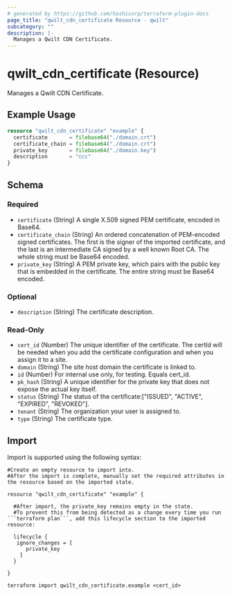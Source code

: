 ```yaml
---
# generated by https://github.com/hashicorp/terraform-plugin-docs
page_title: "qwilt_cdn_certificate Resource - qwilt"
subcategory: ""
description: |-
  Manages a Qwilt CDN Certificate.
---
```


# qwilt_cdn_certificate (Resource)

Manages a Qwilt CDN Certificate.

## Example Usage

```terraform
resource "qwilt_cdn_certificate" "example" {
  certificate       = filebase64("./domain.crt")
  certificate_chain = filebase64("./domain.crt")
  private_key       = filebase64("./domain.key")
  description       = "ccc"
}
```

<!-- schema generated by tfplugindocs -->
## Schema

### Required

- `certificate` (String) A single X.509 signed PEM certificate, encoded in Base64.
- `certificate_chain` (String) An ordered concatenation of PEM-encoded signed certificates. The first is the signer of the imported certificate, and the last is an intermediate CA signed by a well known Root CA. The whole string must be Base64 encoded.
- `private_key` (String) A PEM private key, which pairs with the public key that is embedded in the certificate. The entire string must be Base64 encoded.

### Optional

- `description` (String) The certificate description.

### Read-Only

- `cert_id` (Number) The unique identifier of the certificate. The certId will be needed when you add the certificate configuration and when you assign it to a site.
- `domain` (String) The site host domain the certificate is linked to.
- `id` (Number) For internal use only, for testing. Equals cert_id.
- `pk_hash` (String) A unique identifier for the private key that does not expose the actual key itself.
- `status` (String) The status of the certificate:["ISSUED",
          "ACTIVE",
          "EXPIRED",
          "REVOKED"].
- `tenant` (String) The organization your user is assigned to.
- `type` (String) The certificate type.

## Import

Import is supported using the following syntax:

```shell
#Create an empty resource to import into.
#After the import is complete, manually set the required attributes in the resource based on the imported state.

resource "qwilt_cdn_certificate" "example" {

  #After import, the private_key remains empty in the state.
  #To prevent this from being detected as a change every time you run ```terraform plan```, add this lifecycle section to the imported resource:

  lifecycle {
   ignore_changes = [
      private_key
    ]
  }

}

terraform import qwilt_cdn_certificate.example <cert_id>
```
